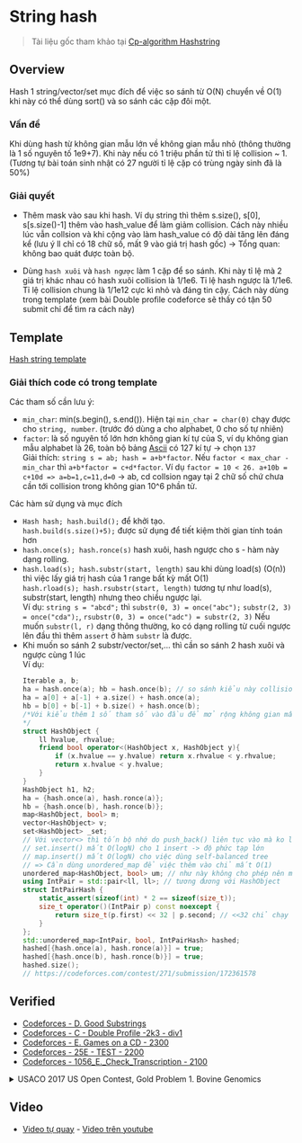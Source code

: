 # String hash
> Tài liệu gốc tham khảo tại [Cp-algorithm Hashstring](https://cp-algorithms.com/string/string-hashing.html#improve-no-collision-probability)

## Overview
Hash 1 string/vector/set mục đích để việc so sánh từ O(N) chuyển về O(1) khi này có thể dùng sort() và so sánh các cặp đôi một.

### Vấn đề
Khi dùng hash từ không gian mẫu lớn về không gian mẫu nhỏ (thông thường là 1 số nguyên tố 1e9+7). Khi này nếu có 1 triệu phần tử thì tỉ lệ collision ~ 1. (Tương tự bài toán sinh nhật có 27 người tỉ lệ cặp có trùng ngày sinh đã là 50%)
### Giải quyết
* Thêm mask vào sau khi hash. Ví dụ string thì thêm s.size(), s[0], s[s.size()-1] thêm vào hash_value để làm giảm collision. Cách này nhiều lúc vẫn collsion và khi cộng vào làm hash_value có độ dài tăng lên đáng kể (lưu ý ll chỉ có 18 chữ số, mất 9 vào giá trị hash gốc) -> Tổng quan: không bao quát được toàn bộ.

* Dùng `hash xuôi` và `hash ngược` làm 1 cặp để so sánh. Khi này tỉ lệ mà 2 giá trị khác nhau có hash xuôi collision là 1/1e6. Tỉ lệ hash ngược là 1/1e6. Tỉ lệ collision chung là 1/1e12 cực kì nhỏ và đáng tin cậy. Cách này dùng trong template (xem bài Double profile codeforce sẽ thấy có tận 50 submit chỉ để tìm ra cách này)

## Template

[Hash string template](https://github.com/conlacda/noteforprofessionals/blob/master/programming-language/C%2B%2B/snippet/hash-string.sublime-snippet)

### Giải thích code có trong template

Các tham số cần lưu ý:
* `min_char`: min(s.begin(), s.end()). Hiện tại `min_char = char(0)` chạy được cho `string, number`. (trước đó dùng a cho alphabet, 0 cho số tự nhiên)
* `factor`: là số nguyên tố lớn hơn không gian kí tự của S, ví dụ không gian mẫu alphabet là 26, toàn bộ bảng [Ascii](https://www.asciitable.com/) có 127 kí tự -> chọn `137`   
    Giải thích: `string s = ab; hash = a+b*factor`. Nếu `factor < max_char - min_char` thì `a+b*factor = c+d*factor`. Ví dụ `factor = 10 < 26. a+10b = c+10d => a=b=1,c=11,d=0` -> ab, cd collsion ngay tại 2 chữ số chứ chưa cần tới collision trong không gian 10^6 phần tử. 

Các hàm sử dụng và mục đích
* `Hash hash; hash.build();` để khởi tạo.  
    `hash.build(s.size()+5);` được sử dụng để tiết kiệm thời gian tính toán hơn  
* `hash.once(s); hash.ronce(s)` hash xuôi, hash ngược cho s - hàm này dạng rolling.
* `hash.load(s); hash.substr(start, length)` sau khi dùng load(s) (O(n)) thì việc lấy giá trị hash của 1 range bất kỳ mất O(1)  
    `hash.rload(s); hash.rsubstr(start, length)` tương tự như load(s), substr(start, length) nhưng theo chiều ngược lại.  
    Ví dụ: `string s = "abcd";` thì `substr(0, 3) = once("abc");` `substr(2, 3) = once("cda");`, `rsubstr(0, 3) = once("adc") = substr(2, 3)`
    Nếu muốn `substr(l, r)` dạng thông thường, ko có dạng rolling từ cuối ngược lên đầu thì thêm `assert` ở hàm `substr` là được.
* Khi muốn so sánh 2 substr/vector/set,... thì cần so sánh 2 hash xuôi và ngược cùng 1 lúc  
    Ví dụ:
    ```c++
    Iterable a, b;
    ha = hash.once(a); hb = hash.once(b); // so sánh kiểu này collision cực lớn khi có 10^6 cặp (a,b) so sánh với nhau cho dù có tăng mod, thay đổi factor tới đâu. 10^6 cặp trong không gian mẫu 10^12 thì tỉ lệ đã là 1 cặp (a,b) collision
    ha = a[0] + a[-1] + a.size() + hash.once(a);
    hb = b[0] + b[-1] + b.size() + hash.once(b);
    /*Với kiểu thêm 1 số tham số vào đầu để mở rộng không gian mẫu sẽ giải quyết đc với 1 số bài. Đôi khi phải kết hợp với việc thay đổi factor, mod -> không tin cậy, không bao quát được toàn bộ các trường hợp. 
    */
    struct HashObject {
        ll hvalue, rhvalue;
        friend bool operator<(HashObject x, HashObject y){
            if (x.hvalue == y.hvalue) return x.rhvalue < y.rhvalue;
            return x.hvalue < y.hvalue;
        }
    }
    HashObject h1, h2;
    ha = {hash.once(a), hash.ronce(a)};
    hb = {hash.once(b), hash.ronce(b)};
    map<HashObject, bool> m;
    vector<HashObject> v;
    set<HashObject> _set;
    // Với vector<> thì tốn bộ nhớ do push_back() liên tục vào mà ko loại bỏ đi các phần tử trùng nhau đi được luôn
    // set.insert() mất O(logN) cho 1 insert -> độ phức tạp lớn
    // map.insert() mất O(logN) cho việc dùng self-balanced tree
    // => Cần dùng unordered_map để việc thêm vào chỉ mất O(1)
    unordered_map<HashObject, bool> um; // như này không cho phép nên mình sẽ phải tự thêm 1 hash function cho HashObject
    using IntPair = std::pair<ll, ll>; // tương đương với HashObject
    struct IntPairHash {
        static_assert(sizeof(int) * 2 == sizeof(size_t));
        size_t operator()(IntPair p) const noexcept {
            return size_t(p.first) << 32 | p.second; // <<32 chỉ chạy với 64 bit.
        }
    };
    std::unordered_map<IntPair, bool, IntPairHash> hashed;
    hashed[{hash.once(a), hash.ronce(a)}] = true;
    hashed[{hash.once(b), hash.ronce(b)}] = true;
    hashed.size();
    // https://codeforces.com/contest/271/submission/172361578
    ```

## Verified

* [Codeforces - D. Good Substrings](https://github.com/conlacda/algo-practice/blob/master/code-force/medium1600-2100/271D%20-%20%20Good%20Substrings.cpp)
* [Codeforces - C - Double Profile -2k3 - div1](https://github.com/conlacda/algo-practice/blob/master/code-force/hard-from-2200/154C%20-%20Double%20Profiles.cpp)
* [Codeforces - E. Games on a CD - 2300](https://github.com/conlacda/algo-practice/blob/master/code-force/hard-from-2200/727E%20-%20Games%20on%20a%20CD.cpp)
* [Codeforces - 25E - TEST - 2200](https://github.com/conlacda/algo-practice/blob/master/code-force/hard-from-2200/25E-Test.cpp)
* [Codeforces - 1056_E._Check_Transcription - 2100](https://github.com/conlacda/algo-practice/blob/master/code-force/medium1600-2100/1056_E._Check_Transcription.cpp)
   
<details>
    <summary>USACO 2017 US Open Contest, Gold Problem 1. Bovine Genomics</summary>

```c++
#include<bits/stdc++.h>
typedef long long ll;
const ll mod = 1e9 + 7;
#define ld long double
using namespace std;

#ifdef DEBUG
#include "debug.cpp"
#else
#define dbg(...)
#endif

template<class Iterable> // chỉ chạy với 64bit.
class Hash{
private:
    vector<ll> pc;
    ll factor = 31; // factor > num_of_character and is a prime.
    ll length;
    vector<ll> inv;
    Iterable s, rs;
public:
    vector<ll> prefix_hash, rprefix_hash;
    char min_char = 'a'; // xem bảng ascii để lấy ra min_char. Ví dụ string có hoa thường, số -> min_char = '0'
    // a*x ≡ 1 mod m -> find x - xem thêm tại math-compilation snippet
    ll mod_inv(ll a) { ll x, y;auto extended_gcd = [&] (ll a, ll b) -> ll { x = 1; y =0; ll x1 = 0, y1 = 1, a1 = a, b1 = b; while (b1) {ll q = a1 / b1;tie(x, x1) = make_tuple(x1, x - q * x1);tie(y, y1) = make_tuple(y1, y - q * y1);tie(a1, b1) = make_tuple(b1, a1 - q * b1);}return a1;};ll g = extended_gcd(a, mod);if (g != 1) return -1;else x = (x%mod +mod) %mod;return x;}
    Hash(){}
    void build(ll length = 200005){
        // Pre compute 
        ll p = 1;
        for (ll i=0;i<length;i++){
            pc.push_back(p);
            p = (p* factor) % mod;
        }
        for (auto v: pc) inv.push_back(mod_inv(v));
    }
    ll once(Iterable s){
        ll hash_value = 0;
        for (int i=0;i< (int) s.size();i++){
            int v = s[i] - min_char + 1;
            hash_value = (hash_value + 1LL*v*pc[i]) % mod;
        }
        return hash_value; 
    }
    ll ronce(Iterable s){
        reverse(s.begin(), s.end()); // phần này viết giống dạng once nhanh hơn được 1 chút
        return once(s);
    }
    // lấy ra luôn 1 lúc hash ngược và hash xuôi
    pair<ll, ll> both_once(Iterable s){
        return make_pair(once(s), ronce(s));
    }

    // Precompute O(N) dạng prefix sum để sau tính hash từ l->r với O(1). 
    void load(Iterable s, bool reverse = false){
        vector<ll> *ph;
        Iterable *str;
        if (!reverse) {
            str = &(this->s);
            ph = &prefix_hash;
        } else {
            str = &(this->rs);
            ph = &rprefix_hash;
        }
        *str = s;
        ph->resize(0);
        ph->push_back(0);
        ll hash_value = 0;
        ll start = (!reverse) ? 0 : (ll) s.size() -1;
        ll end = (!reverse) ? (ll) s.size() : -1;
        ll increment = (!reverse) ? 1 : -1;
        for (int i=start;i!=end;i+=increment){
            int v = str->at(i) - min_char + 1;
            if (!reverse) hash_value = (hash_value + 1LL*v*pc[i]) %mod;
            else hash_value = (hash_value + 1LL*v*pc[(int) s.size()-1-i]) %mod;
            ph->push_back(hash_value);
        }
    }
    void rload(Iterable s){ return load(s, true);} // alias for load(reverse=true);
    void both_load(Iterable s) { load(s); rload(s);}
    // hash dạng rolling substr- tức là nếu start+length> s.size() thì sẽ vòng lại lấy từ đầu đi tiếp
    ll substr(ll start, ll length){
        assert(length <= (ll) s.size()); // assert(start+length <= (ll) s.size()); nếu chỉ muốn range thông thường ko phải dạng rolling
        ll ans = 0;
        if (start + length <= (ll) s.size()) {
            ans = (prefix_hash[start + length] - prefix_hash[start] + mod) % mod;
            return (ans * inv[start]) % mod;
        }
        ll start2ssize = (prefix_hash[s.size()] - prefix_hash[start] + mod) % mod;
        start2ssize = (start2ssize * inv[start]) % mod;
        ll zero2end = prefix_hash[length + start - (ll) s.size()];
        ans = (start2ssize + zero2end * pc[(ll) s.size() -start]) % mod;
        return ans;
    }
    // Đoạn này có thể tách xừ ra thành 2 object Hash. reverse_hash(start, length) = hash(s.size()-1-start, length)
    // Nếu tách ra thì đoạn reverse và đoạn load sẽ gọn hơn và sau dễ chỉnh sửa hơn
    ll rsubstr(ll start, ll length){
        assert(length <= (ll) rs.size()); // assert(start+length <= (ll) rs.size()); nếu chỉ muốn range thông thường ko phải dạng rolling
        ll ans = 0;
        start = (ll) rs.size() - 1 - start;
        if (start + length <= (ll) rs.size()) {
            ans = (rprefix_hash[start + length] - rprefix_hash[start] + mod) % mod;
            return (ans * inv[start]) % mod;
        }
        ll start2ssize = (rprefix_hash[(ll) rs.size()] - rprefix_hash[start] + mod) % mod;
        start2ssize = (start2ssize * inv[start]) % mod;
        ll zero2end = rprefix_hash[length + start - (ll) rs.size()];
        ans = (start2ssize + zero2end * pc[(ll) rs.size() -start]) % mod;
        return ans;
    }
    // Lấy ra luôn hash ngược và xuôi
    pair<ll, ll> both_substr(ll start, ll length){
        ll end = (start + length >= (ll) s.size()) ? (start + length - (ll) s.size() -1) : (start+length-1);
        return make_pair(substr(start, length), rsubstr(end, length)); 
    }
    // so sánh 2 substring. 1,0,-1 tương ứng lớn, bằng, nhỏ hơn (chưa kiểm duyệt)
    ll compare_2substrs(ll st1, ll len1, ll st2, ll len2){ // s.substr(st1, len1) <=> s.substr(st1, len2)
        ll size = min(len1, len2);
        ll left = 0, right = size;
        while (left < right - 1){
            ll mid = (left + right) /2;
            if (substr(st1, st1 + mid) != substr(st2, st2 + mid)){
                right = mid-1;
            } else left = mid;
        }
        while (left < size && s[st1 + left] == s[st2 + left]) left++;
        if (left == size) {
            if (len1 > len2) return 1;
            else if (len1 < len2) return -1;
            else return 0;
        }
        if (s[st1 + left] > s[st2 + left]) return 1;
        else if (s[st1 + left] < s[st2 + left]) return -1;
        return 0;
    }
};
struct IntPairHash {
    static_assert(sizeof(int) * 2 == sizeof(size_t));
    size_t operator()(pair<ll, ll> p) const noexcept {
        return size_t(p.first) << 32 | p.second; // <<32 chỉ chạy với 64 bit.
    }
};

int main(){
    ios::sync_with_stdio(0);
    cin.tie(0);
    #ifdef DEBUG
        freopen("inp.txt", "r", stdin);
        freopen("out.txt", "w", stdout);
    #else
        ifstream cin("cownomics.in");
        ofstream cout("cownomics.out");
    #endif
/*
Yêu cầu bài toán. 
Tìm ra range [l-r] sao cho đoạn từ l-r của phần trên và phần dưới không trùng nhau
Check lần lượt từ trái qua phải
Tại mỗi index tính xem giá trị tối thiểu tại đó là bao nhiêu
*/
    int n, m;
    cin >> n >> m;
    vector<string> spot(n), nospot(n);
    string spot_string = "", nospot_string = "";
    for (int i=0;i<n;i++) {
        cin >> spot[i];
        spot_string += spot[i];
    }
    for (int i=0;i<n;i++) {
        cin >> nospot[i];
        nospot_string += nospot[i];
    }
    Hash<string> hash;
    hash.build(spot_string.size());
    Hash<string> hspot = hash;
    Hash<string> hnospot = hash;
    hspot.both_load(spot_string);
    hnospot.both_load(nospot_string);
    std::function<bool(int, int)> check = [&](int index, int len){
        // Kiểm tra xem index và len này có được không
        unordered_map<pair<ll, ll>, bool, IntPairHash> um;        
        // Kiểm tra xem đoạn này có được không
        /*Dùng binary search để xem 
        Nếu index to được thì giảm đi 1 nửa*/
        for (int i=0;i<n;i++){
            um[hspot.both_substr(index + i*m, len)] = true;
        }
        for (int i=0;i<n;i++){
            if (um.find(hnospot.both_substr(index + i*m, len)) != um.end()){
                return false;
            }
        }
        return true;
    };
    int ans = INT_MAX;
    for (int i=0;i<m;i++){
        // Tìm ra giá trị phù hợp
        int left = 1, right = m-i;
        while (left < right-1){
            int mid = (left + right) /2;
            if (!check(i, mid)){
                left = mid + 1;
            } else right = mid;
        }
        if (check(i, left)){
            ans = min(ans, left);
        } else if (check(i, right)){
            ans = min(ans, right);
        }
    }
    cout << ans;
    cerr << "Time : " << (double)clock() / (double)CLOCKS_PER_SEC << "s\n";
}
/*
Problem: http://www.usaco.org/index.php?page=viewproblem2&cpid=741
Bài này cần tìm ra range [l:r] sao cho các đoạn từ [l:r] của các string có spot và
các string không có spot không có string nào trùng nhau
Ví dụ:
3 8
AATCCCAT
ACTTGCAA
GGTCGCAA
ACTCCCAG
ACTCGCAT
ACTTCCAT

Xét bất kỳ 1 đoạn string độ dài 3 nào thì 3 string trên và 3 string dưới luôn trùng nhau
Ví dụ: l=0, r=2 -> trùng ACT
       l=1, r=3 -> trùng CTT
       l=2, r=4 -> trùng TCC
       l=3, r=5 -> trùng CGC
       ...
Với độ dài = 4 thì đoạn l=1, r = 4 là không trùng nhau -> kết quả là 4
( [ATCC,CTTG,GTCG] x [CTCC, CTCG, CTTC] = {}  x là giao nhau/intersect)
Ban đầu mình tính với mỗi index tìm ra độ dài tối thiểu cần để nó ko intersect là bao nhiêu
Tăng dần length lên, đạt thì dừng và cập nhật ans = min(ans, result)
Nhưng với cách này với mỗi index O(N) sẽ có length = 1->N là N^2 phép kiểm tra
-> Tối ưu:
Dễ nhận thấy nếu với (index, len) thỏa mãn điều kiện thì (index, s.size()) cũng thỏa mãn điều kiện
Nghĩa là nếu index =1 và độ dài trên kia là 4 thỏa mãn thì index =1 và độ dài >4 cũng thỏa mãn
-> Dùng binary search để tìm. left = 1, right = m-i. Khi này kiểm tra mid có thỏa mãn hay không để điều chỉnh lại left, right  

Nói ngắn gọn:
Với mỗi index (O(N))ta dùng binary search để tìm ra len thỏa mãn (O(logN))
-> độ phức tạp O(NlogN)
*/
```
</details>

## Video
* [Video tự quay](https://github.com/conlacda/algo-video/blob/main/string/cp-algorithm/hash-string.mp4) - [Video trên youtube](https://youtu.be/h63aZD-ta-Q)
